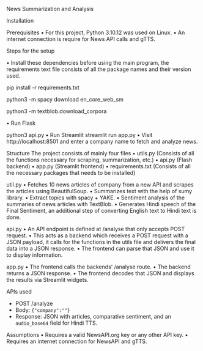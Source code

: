 News Summarization and Analysis

Installation

Prerequisites
•	For this project, Python 3.10.12 was used on Linux.
•	An internet connection is require for News API calls and gTTS.

Steps for the setup

•	Install these dependencies before using the main program, the requirements text file consists of all the package names and their version used.

pip install -r requirements.txt

python3 -m spacy download en_core_web_sm

python3 -m textblob.download_corpora

•	Run Flask

python3 api.py
•	Run Streamlit
streamlit run app.py
•	Visit http://localhost:8501 and enter a company name to fetch and analyze news.


Structure
The project consists of mainly four files
•	utils.py (Consists of all the functions necessary for scraping, summarization, etc.)
•	api.py (Flash backend)
•	app.py (Streamlit frontend)
•	requirements.txt (Consists of all the necessary packages that needs to be installed)


util.py
•	Fetches 10 news articles of company from a new API and scrapes the articles using BeautifulSoup.
•	Summarizes text with the help of sumy library.
•	Extract topics with spacy + YAKE.
•	Sentiment analysis of the summaries of news articles with TextBlob.
•	Generates Hindi speech of the Final Sentiment, an additional step of converting English text to Hindi text is done.

api.py
•	An API endpoint is defined at /analyse that only accepts POST request.
•	This acts as a backend which receives a POST request with a JSON payload, it calls for the functions in the utils file and delivers the final data into a JSON response.
•	The frontend can parse that JSON and use it to display information.

app.py
•	The frontend calls the backends’  /analyse route.
•	The backend returns a JSON response.
•	The frontend decodes that JSON and displays the results via Streamlit widgets.

APIs used
-	POST /analyze
-	Body: `{"company":""}`
-	Response: JSON with articles, comparative sentiment, and an `audio_base64` field for Hindi TTS.

Assumptions
•	Requires a valid NewsAPI.org key or any other API key.
•	Requires an internet connection for NewsAPI and gTTS.

